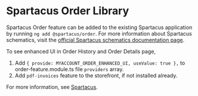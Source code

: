 # Spartacus Order Library

Spartacus Order feature can be added to the existing Spartacus application by running `ng add @spartacus/order`. For more information about Spartacus schematics, visit the [official Spartacus schematics documentation page](https://sap.github.io/spartacus-docs/schematics/).

To see enhanced UI in Order History and Order Details page, 
1. Add `{ provide: MYACCOUNT_ORDER_ENHANCED_UI, useValue: true },` to order-feature.module.ts file `providers` array.
2. Add `pdf-invoices` feature to the storefront, if not installed already.

For more information, see [Spartacus](https://github.com/SAP/spartacus).
